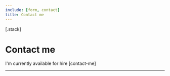 ```yaml
---
include: [form, contact]
title: Contact me
---
```


[.stack]
  # Contact me
  I'm currently available for hire
  [contact-me]

  ---
